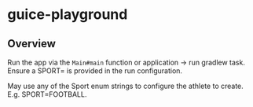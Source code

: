 # guice-playground

## Overview

Run the app via the `Main#main` function or application -> run gradlew task. Ensure a SPORT=<enum string value> is provided in the run configuration.

May use any of the Sport enum strings to configure the athlete to create. E.g. SPORT=FOOTBALL.